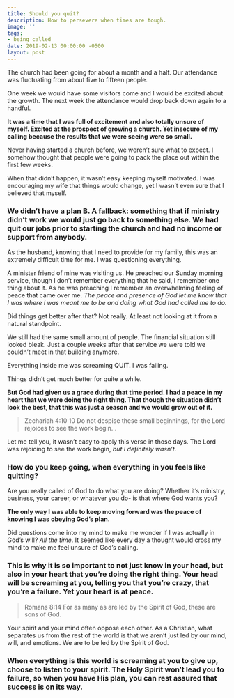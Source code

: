 ```yaml
---
title: Should you quit?
description: How to persevere when times are tough.
image: ''
tags:
- being called
date: 2019-02-13 00:00:00 -0500
layout: post
---
```

The church had been going for about a month and a half. Our attendance was fluctuating from about five to fifteen people.

One week we would have some visitors come and I would be excited about the growth. The next week the attendance would drop back down again to a handful.

**It was a time that I was full of excitement and also totally unsure of myself. Excited at the prospect of growing a church. Yet insecure of my calling because the results that we were seeing were so small.**

Never having started a church before, we weren’t sure what to expect. I somehow thought that people were going to pack the place out within the first few weeks.

When that didn’t happen, it wasn’t easy keeping myself motivated. I was encouraging my wife that things would change, yet I wasn’t even sure that I believed that myself.

### We didn’t have a plan B. A fallback: something that if ministry didn’t work we would just go back to something else. We had quit our jobs prior to starting the church and had no income or support from anybody.

As the husband, knowing that I need to provide for my family, this was an extremely difficult time for me. I was questioning everything.

A minister friend of mine was visiting us. He preached our Sunday morning service, though I don’t remember everything that he said, I remember one thing about it. As he was preaching I remember an overwhelming feeling of peace that came over me. _The peace and presence of God let me know that I was where I was meant me to be and doing what God had called me to do._

Did things get better after that? Not really. At least not looking at it from a natural standpoint.

We still had the same small amount of people. The financial situation still looked bleak. Just a couple weeks after that service we were told we couldn’t meet in that building anymore.

Everything inside me was screaming QUIT. I was failing.

Things didn’t get much better for quite a while.

**But God had given us a grace during that time period. I had a peace in my heart that we were doing the right thing. That though the situation didn’t look the best, that this was just a season and we would grow out of it.**

> Zechariah 4:10 10 Do not despise these small beginnings, for the Lord rejoices to see the work begin…

Let me tell you, it wasn’t easy to apply this verse in those days. The Lord was rejoicing to see the work begin, _but I definitely wasn’t_.

### How do you keep going, when everything in you feels like quitting?

Are you really called of God to do what you are doing? Whether it’s ministry, business, your career, or whatever you do- is that where God wants you?

**The only way I was able to keep moving forward was the peace of knowing I was obeying God’s plan.**

Did questions come into my mind to make me wonder if I was actually in God’s will? _All the time_. It seemed like every day a thought would cross my mind to make me feel unsure of God’s calling.

### This is why it is so important to not just know in your head, but also in your heart that you’re doing the right thing. Your head will be screaming at you, telling you that you’re crazy, that you’re a failure. Yet your heart is at peace.

> Romans 8:14 For as many as are led by the Spirit of God, these are sons of God.

Your spirit and your mind often oppose each other. As a Christian, what separates us from the rest of the world is that we aren’t just led by our mind, will, and emotions. We are to be led by the Spirit of God.

### When everything is this world is screaming at you to give up, choose to listen to your spirit. The Holy Spirit won’t lead you to failure, so when you have His plan, you can rest assured that success is on its way.